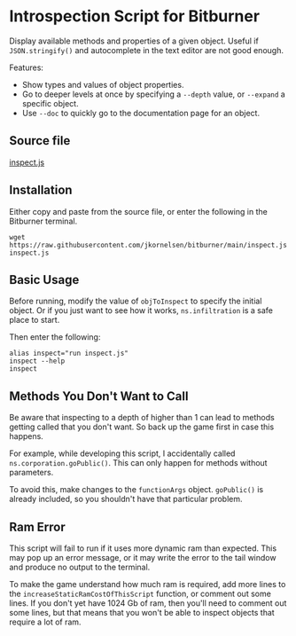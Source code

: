 # Introspection Script for Bitburner

Display available methods and properties of a given object.
Useful if `JSON.stringify()` and autocomplete in the text editor are not good enough.

Features:
* Show types and values of object properties.
* Go to deeper levels at once by specifying a `--depth` value, or `--expand` a specific object.
* Use `--doc` to quickly go to the documentation page for an object.

## Source file
[inspect.js](inspect.js)

## Installation
Either copy and paste from the source file, or enter the following in the Bitburner terminal.
```
wget https://raw.githubusercontent.com/jkornelsen/bitburner/main/inspect.js inspect.js
````

## Basic Usage

Before running, modify the value of `objToInspect` to specify the initial object.
Or if you just want to see how it works, `ns.infiltration` is a safe place to start.

Then enter the following:
```
alias inspect="run inspect.js"
inspect --help
inspect
```

## Methods You Don't Want to Call

Be aware that inspecting to a depth of higher than 1 can lead to methods getting called that you don't want.
So back up the game first in case this happens.

For example, while developing this script, I accidentally called `ns.corporation.goPublic()`.
This can only happen for methods without parameters.

To avoid this, make changes to the `functionArgs` object.
`goPublic()` is already included, so you shouldn't have that particular problem.

## Ram Error

This script will fail to run if it uses more dynamic ram than expected.
This may pop up an error message, or it may write the error to the tail window and produce no output to the terminal.

To make the game understand how much ram is required,
add more lines to the `increaseStaticRamCostOfThisScript` function, or comment out some lines.
If you don't yet have 1024 Gb of ram, then you'll need to comment out some lines,
but that means that you won't be able to inspect objects that require a lot of ram.

